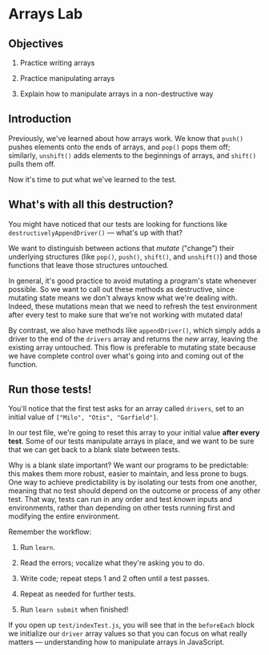 # Arrays Lab

## Objectives

1. Practice writing arrays

2. Practice manipulating arrays

3. Explain how to manipulate arrays in a non-destructive way

## Introduction

Previously, we've learned about how arrays work. We know that `push()` pushes
elements onto the ends of arrays, and `pop()` pops them off; similarly,
`unshift()` adds elements to the beginnings of arrays, and `shift()` pulls them
off.

Now it's time to put what we've learned to the test.

## What's with all this destruction?

You might have noticed that our tests are looking for functions like
`destructivelyAppendDriver()` — what's up with that?

We want to distinguish between actions that _mutate_ ("change") their underlying
structures (like `pop()`, `push()`, `shift()`, and `unshift()`) and those
functions that leave those structures untouched.

In general, it's good practice to avoid mutating a program's state whenever
possible. So we want to call out these methods as destructive, since mutating
state means we don't always know what we're dealing with. Indeed, these
mutations mean that we need to refresh the test environment after every test to
make sure that we're not working with mutated data!

By contrast, we also have methods like `appendDriver()`, which simply adds a
driver to the end of the `drivers` array and returns the _new_ array, leaving
the existing array untouched. This flow is preferable to mutating state because
we have complete control over what's going into and coming out of the function.

## Run those tests!

You'll notice that the first test asks for an array called `drivers`, set to an
initial value of `["Milo", "Otis", "Garfield"]`.

In our test file, we're going to reset this array to your initial value **after
every test**. Some of our tests manipulate arrays in place, and we want to be sure
that we can get back to a blank slate between tests.

Why is a blank slate important? We want our programs to be predictable: this
makes them more robust, easier to maintain, and less prone to bugs. One way to
achieve predictability is by isolating our tests from one another, meaning that
no test should depend on the outcome or process of any other test. That way,
tests can run in any order and test _known_ inputs and environments, rather than
depending on other tests running first and modifying the entire environment.

Remember the workflow:

1. Run `learn`.

2. Read the errors; vocalize what they're asking you to do.

3. Write code; repeat steps 1 and 2 often until a test passes.

4. Repeat as needed for further tests.

5. Run `learn submit` when finished!

If you open up `test/indexTest.js`, you will see that in the `beforeEach` block
we initialize our `driver` array values so that you can focus on what really
matters — understanding how to manipulate arrays in JavaScript.
